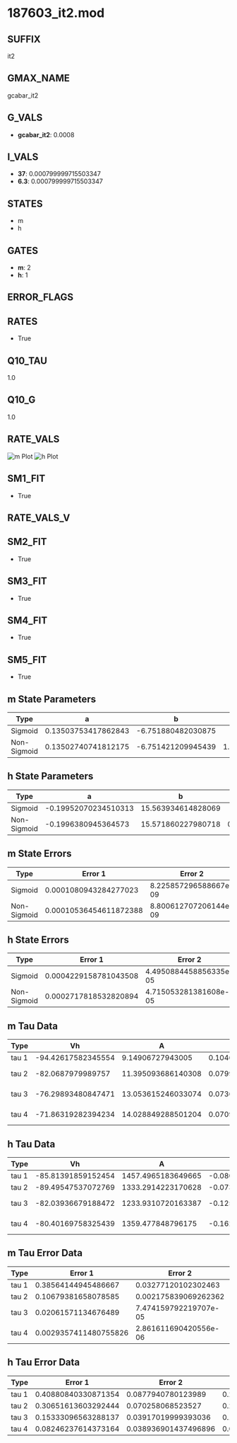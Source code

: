 # 187603_it2.mod

## SUFFIX

it2

## GMAX_NAME

gcabar_it2

## G_VALS

- **gcabar_it2**: 0.0008

## I_VALS

- **37**: 0.000799999715503347
- **6.3**: 0.000799999715503347

## STATES

- m
- h

## GATES

- **m**: 2
- **h**: 1

## ERROR_FLAGS


## RATES

- True

## Q10_TAU

1.0

## Q10_G

1.0

## RATE_VALS

![m Plot](/Users/pbozelos/Dropbox/icg-Chai-Panos/supermodels/output_markdown_files/Ca/187603_it2.mod/images/m.png)
![h Plot](/Users/pbozelos/Dropbox/icg-Chai-Panos/supermodels/output_markdown_files/Ca/187603_it2.mod/images/h.png)

## SM1_FIT

- True

## RATE_VALS_V

## SM2_FIT

- True

## SM3_FIT

- True

## SM4_FIT

- True

## SM5_FIT

- True

## m State Parameters

| Type | a | b | c | d |
| --- | --- | --- | --- | --- |
| Sigmoid | 0.13503753417862843 | -6.751880482030875 |
| Non-Sigmoid | 0.13502740741812175 | -6.751421209945439 | 1.000035435980725 | -2.586229752650864e-05 |

## h State Parameters

| Type | a | b | c | d |
| --- | --- | --- | --- | --- |
| Sigmoid | -0.19952070234510313 | 15.563934614828069 |
| Non-Sigmoid | -0.1996380945364573 | 15.571860227980718 | 0.9995460466213713 | -8.476923946022006e-06 |

## m State Errors

| Type | Error 1 | Error 2 | Error 3 |
| --- | --- | --- | --- |
| Sigmoid | 0.0001080943284277023 | 8.225857296588667e-09 | 5.310084164950142e-05 |
| Non-Sigmoid | 0.00010536454611872388 | 8.800612707206144e-09 | 5.175984864612082e-05 |

## h State Errors

| Type | Error 1 | Error 2 | Error 3 |
| --- | --- | --- | --- |
| Sigmoid | 0.0004229158781043508 | 4.4950884458856335e-05 | 0.000394612299926667 |
| Non-Sigmoid | 0.0002717818532820894 | 4.715053281381608e-05 | 0.00025359289578509196 |

## m Tau Data

| Type | Vh | A | b1 | b2 | c1 | c2 | d1 | d2 | e1 | e2 |
| --- | --- | --- | --- | --- | --- | --- | --- | --- | --- | --- |
| tau 1 | -94.42617582345554 | 9.14906727943005 | 0.10465839439773177 | 0.009963599051979249 |
| tau 2 | -82.0687979989757 | 11.395093686140308 | 0.07997360509011466 | 0.00209243570944612 | 0.022611520027552182 | -8.878234153940219e-05 |
| tau 3 | -76.29893480847471 | 13.053615246033074 | 0.07366874655058109 | 0.001676693195216873 | 2.0135081433532775e-05 | 0.03538723908139806 | -0.00028123083510534955 | 7.296516428410976e-07 |
| tau 4 | -71.86319282394234 | 14.028849288501204 | 0.07091527796771038 | 0.0012016712867838487 | 8.774648505357775e-06 | 4.5557631613054086e-08 | 0.04621012925507217 | -0.0005321341093347132 | 2.748789437514941e-06 | -5.318868369617068e-09 |

## h Tau Data

| Type | Vh | A | b1 | b2 | c1 | c2 | d1 | d2 | e1 | e2 |
| --- | --- | --- | --- | --- | --- | --- | --- | --- | --- | --- |
| tau 1 | -85.81391859152454 | 1457.4965183649665 | -0.08078347634758004 | -0.06991229410608962 |
| tau 2 | -89.49547537072769 | 1333.2914223170628 | -0.07342683743055614 | 0.0003265808163266221 | -0.3252811355196604 | -0.024386276587499117 |
| tau 3 | -82.03936679188472 | 1233.9310720163387 | -0.12503558231116535 | 0.0016143187378567612 | -6.118718512398202e-06 | -0.2150847717585358 | -0.026953921285363575 | -0.0009750857200873543 |
| tau 4 | -80.40169758325439 | 1359.477848796175 | -0.1624932084258756 | 0.00299580708660775 | -2.1564196747225014e-05 | 5.268737376561213e-08 | -0.09892475054553394 | -0.02235197806542692 | -0.0030510295349020933 | -0.00010427743111753659 |

## m Tau Error Data

| Type | Error 1 | Error 2 | Error 3 |
| --- | --- | --- | --- |
| tau 1 | 0.38564144945486667 | 0.03277120102302463 | 0.11872091264811735 |
| tau 2 | 0.10679381658078585 | 0.002175839069262362 | 0.0328768066492043 |
| tau 3 | 0.02061571134676489 | 7.474159792219707e-05 | 0.0063466104834888105 |
| tau 4 | 0.0029357411480755826 | 2.861611690420556e-06 | 0.0009037769899756469 |

## h Tau Error Data

| Type | Error 1 | Error 2 | Error 3 |
| --- | --- | --- | --- |
| tau 1 | 0.40880840330871354 | 0.0877940780123989 | 0.29387652209706 |
| tau 2 | 0.30651613603292444 | 0.070258068523527 | 0.2203425744063349 |
| tau 3 | 0.15333096563288137 | 0.03917019999393036 | 0.11022369047523584 |
| tau 4 | 0.08246237614373164 | 0.038936901437496896 | 0.05927900725337878 |

